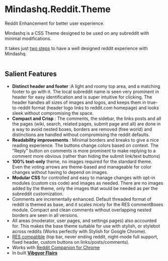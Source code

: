 # Mindashq.Reddit.Theme

Reddit Enhancement for better user experience.

Mindashq is a CSS Theme designed to be used on any subreddit with minimal modifications. 

It takes just <a href="http://www.reddit.com/r/mindashq/wiki/index#wiki_two_step_setup"> two steps</a> to have a well designed reddit experience with Mindashq.

<a href="http://i.imgur.com/XcVwqei.png"><img src="http://i.imgur.com/XcVwqei.png" title="Hosted by imgur.com" alt="" /></a>

## Salient Features

+  **Distinct header and footer** :A light and roomy top area, and a matching footer to go with it. The local subreddit name is seen very prominent in header for easy identification and is super intuitive for clicking. The header handles all sizes of images and logos, and keeps them in true-to-reddit format (header logo links to reddit.com homepage) and looks sleek without compromising the space.
+  **Compact and Crisp** : The comments, the sidebar, the links posts and all the pages (wiki, search, related pages, submit page and all) are done in a way to avoid nested boxes, borders are removed (free world) and distinctions are handled without compromising the reddit defaults.
+  **Readability improvements** : Minimal borders and breaks to give a nice reading experience. The buttons change colors based on context. The "Reply" button on comments is more prominent to make replying to a comment more obvious (rather than hiding the submit link/text buttons)
+  **100% text-only** theme, no images required for the standard theme. Even the voting arrows are theme-based and manageable for color changes without having to  depend on images.
+  **Modular CSS** for controlled and easy to manage changes with opt-in modules (custom css code) and images as needed. There are no images added by the theme, only the images that would be needed as per the subreddit customization.
+  Comments are incrementally enhanced. Default threaded format of reddit is themed as base, and it scales nicely for the RES commentBoxes module. Compact and clean comments without overlapping nested borders are seen in all versions.
+  All areas (moderator, user pages, and settings pages) also accounted for. This makes the base theme suitable for use with stylish, or stylebot across reddits (Works perfectly with Stylish for Google Chrome).
+  [RES compatible](http://redditenhancementsuite.com/) (top bar, never ending reddit, night-mode full support, fixed header, custom buttons on links/posts/comments).
+  Works with [Reddit Companion for Chrome](https://chrome.google.com/webstore/detail/reddit-companion/algjnflpgoopkdijmkalfcifomdhmcbe)
+ In built **[Vibgyor Flairs](/r/mindashq/wiki/flairs)**
